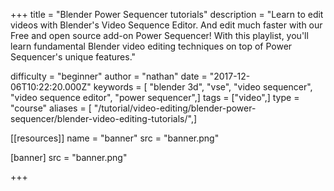 +++
title = "Blender Power Sequencer tutorials"
description = "Learn to edit videos with Blender's Video Sequence Editor. And edit much faster with our Free and open source add-on Power Sequencer! With this playlist, you'll learn fundamental Blender video editing techniques on top of Power Sequencer's unique features."

difficulty = "beginner"
author = "nathan"
date = "2017-12-06T10:22:20.000Z"
keywords = [ "blender 3d", "vse", "video sequencer", "video sequence editor", "power sequencer",]
tags = ["video",]
type = "course"
aliases = [ "/tutorial/video-editing/blender-power-sequencer/blender-video-editing-tutorials/",]

[[resources]]
name = "banner"
src = "banner.png"

[banner]
src = "banner.png"

+++
